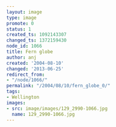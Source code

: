 ```yaml
---
layout: image
type: image
promote: 0
status: 1
created_ts: 1092143307
changed_ts: 1372159430
node_id: 1066
title: Fern globe
author: anj
created: '2004-08-10'
changed: '2013-06-25'
redirect_from:
- "/node/1066/"
permalink: "/2004/08/10/fern_globe_0/"
tags:
- Wellington
images:
- src: image/images/129_2990-1066.jpg
  name: 129_2990-1066.jpg
---
```


